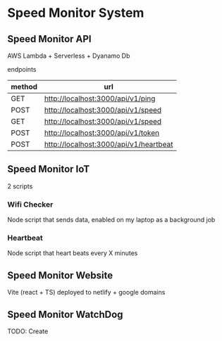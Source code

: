 # Speed Monitor System

## Speed Monitor API

AWS Lambda + Serverless + Dyanamo Db

endpoints

|method| url|
|---|---|
|GET  | <http://localhost:3000/api/v1/ping>|
|POST | <http://localhost:3000/api/v1/speed>|
|GET  | <http://localhost:3000/api/v1/speed>|
|POST | <http://localhost:3000/api/v1/token>|
|POST | <http://localhost:3000/api/v1/heartbeat> |

## Speed Monitor IoT

2 scripts

### Wifi Checker

Node script that sends data, enabled on my laptop as a background job

### Heartbeat

Node script that heart beats every X minutes

## Speed Monitor Website

Vite (react + TS)
deployed to netlify + google domains

## Speed Monitor WatchDog

TODO: Create
